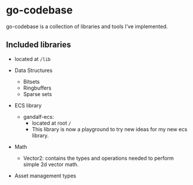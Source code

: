 # go-codebase
go-codebase is a collection of libraries and tools I've implemented.

## Included libraries
- located at `/lib`
- Data Structures
    - Bitsets
    - Ringbuffers
    - Sparse sets
- ECS library
    - gandalf-ecs: 
        - located at root `/`
        - This library is now a playground to try new ideas for my new ecs library.
- Math
    - Vector2: contains the types and operations needed to perform simple 2d vector math.

- Asset management types

